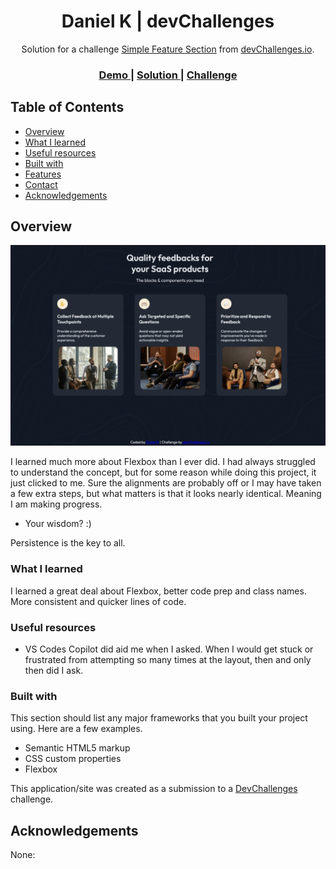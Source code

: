 <h1 align="center">Daniel K | devChallenges</h1>

<div align="center">
   Solution for a challenge <a href="https://devchallenges.io/challenge/simple-feature-section-challenge" target="_blank">Simple Feature Section</a> from <a href="http://devchallenges.io" target="_blank">devChallenges.io</a>.
</div>

<div align="center">
  <h3>
    <a href="{https://your-demo-link.your-domain}">
      Demo
    </a>
    <span> | </span>
    <a href="{https://your-url-to-the-solution}">
      Solution
    </a>
    <span> | </span>
    <a href="https://devchallenges.io/challenge/simple-feature-section-challenge">
      Challenge
    </a>
  </h3>
</div>

<!-- TABLE OF CONTENTS -->

## Table of Contents

- [Overview](#overview)
- [What I learned](#what-i-learned)
- [Useful resources](#useful-resources)
- [Built with](#built-with)
- [Features](#features)
- [Contact](#contact)
- [Acknowledgements](#acknowledgements)

<!-- OVERVIEW -->

## Overview

![screenshot](/resources/Simple-Feature-SS.png)

<!-- What have you learned/improved?-->

I learned much more about Flexbox than I ever did. I had always struggled to understand the concept, but for some reason while doing this project, it just clicked to me. Sure the alignments are probably off or I may have taken a few extra steps, but what matters is that it looks nearly identical. Meaning I am making progress.


- Your wisdom? :)

Persistence is the key to all.

### What I learned

I learned a great deal about Flexbox, better code prep and class names. More consistent and quicker lines of code.

### Useful resources

- VS Codes Copilot did aid me when I asked. When I would get stuck or frustrated from attempting so many times at the layout, then and only then did I ask.

### Built with

This section should list any major frameworks that you built your project using. Here are a few examples.

- Semantic HTML5 markup
- CSS custom properties
- Flexbox



This application/site was created as a submission to a [DevChallenges](https://devchallenges.io/challenges-dashboard) challenge.

## Acknowledgements

None:
